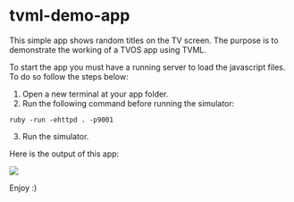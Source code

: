 # tvml-demo-app
This simple app  shows random titles on the TV screen. The purpose is to demonstrate the working of a TVOS app using TVML. 

To start the app you must have a running server to load the javascript files. To do so follow the steps below:

1. Open a new terminal at your app folder.
2. Run the following command before running the simulator:

`ruby -run -ehttpd . -p9001`

3. Run the simulator.

Here is the output of this app:

![](https://i.imgur.com/7ExQIvB.png)

Enjoy :)
